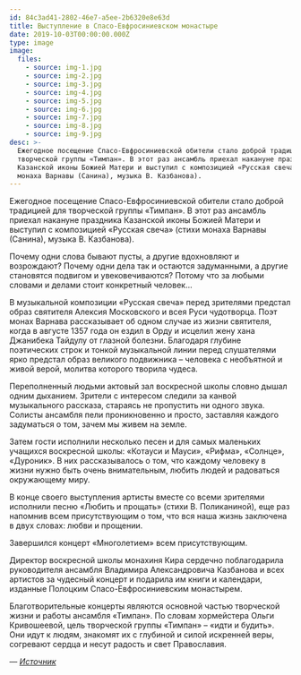 ```yaml
---
id: 84c3ad41-2802-46e7-a5ee-2b6320e8e63d
title: Выступление в Спасо-Евфросиниевском монастыре
date: 2019-10-03T00:00:00.000Z
type: image
image:
  files:
    - source: img-1.jpg
    - source: img-2.jpg
    - source: img-3.jpg
    - source: img-4.jpg
    - source: img-5.jpg
    - source: img-6.jpg
    - source: img-7.jpg
    - source: img-8.jpg
    - source: img-9.jpg
desc: >-
  Ежегодное посещение Спасо-Евфросиниевской обители стало доброй традицией для
  творческой группы «Тимпан». В этот раз ансамбль приехал накануне праздника
  Казанской иконы Божией Матери и выступил с композицией «Русская свеча» (стихи
  монаха Варнавы (Санина), музыка В. Казбанова).
---
```


Ежегодное посещение Спасо-Евфросиниевской обители стало доброй традицией для творческой группы «Тимпан». В этот раз ансамбль приехал накануне праздника Казанской иконы Божией Матери и выступил с композицией «Русская свеча» (стихи монаха Варнавы (Санина), музыка В. Казбанова).

Почему одни слова бывают пусты, а другие вдохновляют и возрождают? Почему одни дела так и остаются задуманными, а другие становятся подвигом и увековечиваются? Потому что за любыми словами и делами стоит конкретный человек…

В музыкальной композиции «Русская свеча» перед зрителями предстал образ святителя Алексия Московского и всея Руси чудотворца. Поэт монах Варнава рассказывает об одном случае из жизни святителя, когда в августе 1357 года он ездил в Орду и исцелил жену хана Джанибека Тайдулу от глазной болезни. Благодаря глубине поэтических строк и тонкой музыкальной линии перед слушателями ярко предстал образ великого подвижника – человека с необъятной и живой верой, молитва которого творила чудеса.

Переполненный людьми актовый зал воскресной школы словно дышал одним дыханием. Зрители с интересом следили за канвой музыкального рассказа, стараясь не пропустить ни одного звука. Солисты ансамбля пели проникновенно и просто, заставляя каждого задуматься о том, зачем мы живем на земле.

Затем гости исполнили несколько песен и для самых маленьких учащихся воскресной школы: «Котауси и Мауси», «Рифма», «Солнце», «Дуроник». В них рассказывалось о том, что каждому человеку в жизни нужно быть очень внимательным, любить людей и радоваться окружающему миру.

В конце своего выступления артисты вместе со всеми зрителями исполнили песню «Любить и прощать» (стихи В. Поликаниной), еще раз напомнив всем присутствующим о том, что вся наша жизнь заключена в двух словах: любви и прощении.

Завершился концерт «Многолетием» всем присутствующим.

Директор воскресной школы монахиня Кира сердечно поблагодарила руководителя ансамбля Владимира Александровича Казбанова и всех артистов за чудесный концерт и подарила им книги и календари, изданные Полоцким Спасо-Евфросиниевским монастырем.

Благотворительные концерты являются основной частью творческой жизни и работы ансамбля «Тимпан». По словам хормейстера Ольги Кривошеевой, цель творческой группы «Тимпан» – «идти и будить». Они идут к людям, знакомят их с глубиной и силой искренней веры, согревают сердца и несут радость и свет Православия.

*— [Источник](http://spas-monastery.by/events/archive/16177/)*
